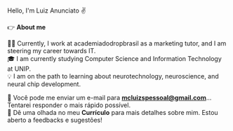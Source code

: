 Hello, I'm Luiz Anunciato ✌️

👉 **About me**

👨‍💻 Currently, I work at academiadodropbrasil as a marketing tutor, and I am steering my career towards IT.  
🎓 I am currently studying Computer Science and Information Technology at UNIP.  
💡 I am on the path to learning about neurotechnology, neuroscience, and neural chip development.  

💬 Você pode me enviar um e-mail para **mcluizspessoal@gmail.com**... Tentarei responder o mais rápido possível.  
📄 Dê uma olhada no meu **Currículo** para mais detalhes sobre mim. Estou aberto a feedbacks e sugestões!  
